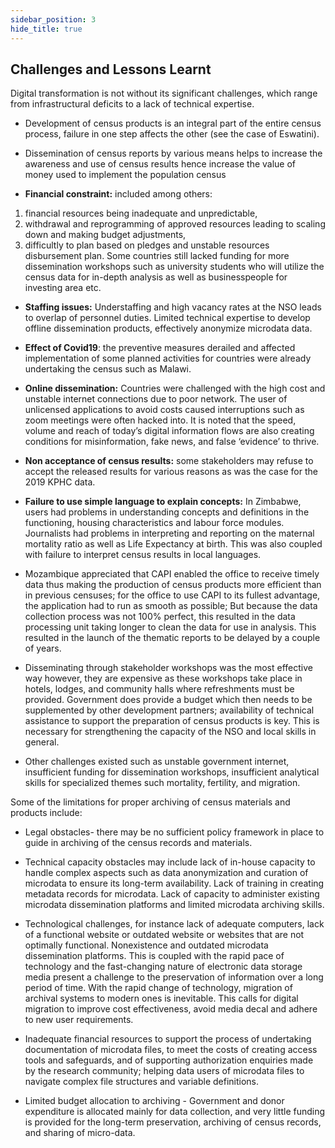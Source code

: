 ```yaml
---
sidebar_position: 3
hide_title: true 
---
```



## Challenges and Lessons Learnt

Digital transformation is not without its significant challenges, which range from infrastructural deficits to a lack of technical expertise.

- Development of census products is an integral part of the entire census process, failure in one step affects the other (see the case of Eswatini).

- Dissemination of census reports by various means helps to increase the awareness and use of census results hence increase the value of money used to implement the population census

- **Financial constraint:** included among others: 
 1) financial resources being inadequate and unpredictable, 
 2) withdrawal and reprogramming of approved resources leading to scaling down and making budget adjustments, 
 3) difficultly to plan based on pledges and unstable resources disbursement plan. Some countries still lacked funding for more dissemination workshops such as university students who will utilize the census data for in-depth analysis as well as businesspeople for investing area etc.

- **Staffing issues:** Understaffing and high vacancy rates at the NSO leads to overlap of personnel duties. Limited technical expertise to develop offline dissemination products, effectively anonymize microdata data.

- **Effect of Covid19**: the preventive measures derailed and affected implementation of some planned activities for countries were already undertaking the census such as Malawi.

- **Online dissemination:** Countries were challenged with the high cost and unstable internet connections due to poor network. The user of unlicensed applications to avoid costs caused interruptions such as zoom meetings were often hacked into. It is noted that the speed, volume and reach of today’s digital information flows are also creating conditions for misinformation, fake news, and false ‘evidence’ to thrive.

- **Non acceptance of census results:** some stakeholders may refuse to accept the released results for various reasons as was the case for the 2019 KPHC data.

- **Failure to use simple language to explain concepts:** In Zimbabwe, users had problems in understanding concepts and definitions in the functioning, housing characteristics and labour force modules.  Journalists had problems in interpreting and reporting on the maternal mortality ratio as well as Life Expectancy at birth. This was also coupled with failure to interpret census results in local languages.

- Mozambique appreciated that CAPI enabled the office to receive timely data thus making the production of census products more efficient than in previous censuses; for the office to use CAPI to its fullest advantage, the application had to run as smooth as possible; But because the data collection process was not 100% perfect, this resulted in the data processing unit taking longer to clean the data for use in analysis. This resulted in the launch of the thematic reports to be delayed by a couple of years.

- Disseminating through stakeholder workshops was the most effective way however, they are expensive as these workshops take place in hotels, lodges, and community halls where refreshments must be provided. Government does provide a budget which then needs to be supplemented by other development partners; availability of technical assistance to support the preparation of census products is key. This is necessary for strengthening the capacity of the NSO and local skills in general.

- Other challenges existed such as unstable government internet, insufficient funding for dissemination workshops, insufficient analytical skills for specialized themes such mortality, fertility, and migration.

Some of the limitations for proper archiving of census materials and products include:

- Legal obstacles- there may be no sufficient policy framework in place to guide in archiving of the census records and materials.

- Technical capacity obstacles may include lack of in-house capacity to handle complex aspects such as data anonymization and curation of microdata to ensure its long-term availability. Lack of training in creating metadata records for microdata. Lack of capacity to administer existing microdata dissemination platforms and limited microdata archiving skills.

- Technological challenges, for instance lack of adequate computers, lack of a functional website or outdated website or websites that are not optimally functional. Nonexistence and outdated microdata dissemination platforms. This is coupled with the rapid pace of technology and the fast-changing nature of electronic data storage media present a challenge to the preservation of information over a long period of time. With the rapid change of technology, migration of archival systems to modern ones is inevitable. This calls for digital migration to improve cost effectiveness, avoid media decal and adhere to new user requirements.

- Inadequate financial resources to support the process of undertaking documentation of microdata files, to meet the costs of creating access tools and safeguards, and of supporting authorization enquiries made by the research community; helping data users of microdata files to navigate complex file structures and variable definitions.

- Limited budget allocation to archiving - Government and donor expenditure is allocated mainly for data collection, and very little funding is provided for the long-term preservation, archiving of census records, and sharing of micro-data.